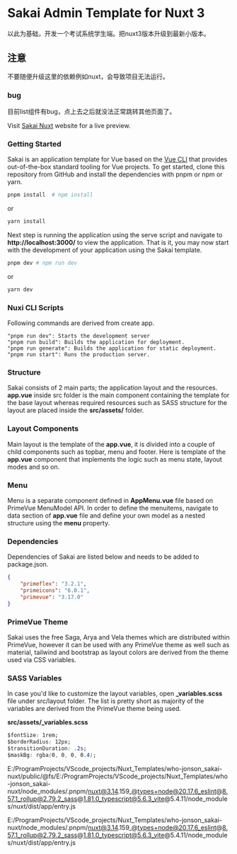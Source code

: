 #  Sakai Admin Template for Nuxt 3  


以此为基础，开发一个考试系统学生端。把nuxt3版本升级到最新小版本。

## 注意

不要随便升级这里的依赖例如nuxt，会导致项目无法运行。

### bug

目前list组件有bug，点上去之后就没法正常跳转其他页面了。


Visit [Sakai Nuxt](https://sakai-nuxt.vercel.app) website for a live preview. 
 
### Getting Started
Sakai is an application template for Vue based on the [Vue CLI](https://cli.vuejs.org/) that provides out-of-the-box standard
tooling for Vue projects. To get started, clone this repository from GitHub and install the dependencies with pnpm or npm or yarn.
                
```bash
pnpm install  # npm install
```

or

```bash
yarn install
```

Next step is running the application using the serve script and navigate to **http://localhost:3000/** to view the application.
That is it, you may now start with the development of your application using the Sakai template.</p>

```bash
pnpm dev # npm run dev
```

or

```bash
yarn dev
```

### Nuxi CLI Scripts
Following commands are derived from create app.
```
"pnpm run dev": Starts the development server
"pnpm run build": Builds the application for deployment.
"pnpm run generate": Builds the application for static deployment.
"pnpm run start": Runs the production server.
```

### Structure
Sakai consists of 2 main parts; the application layout and the resources. **app.vue** inside src folder is the main component containing the template for the base layout whereas required resources such as SASS structure for the layout are placed inside the **src/assets/** folder.</p>

### Layout Components
Main layout is the template of the **app.vue**, it is divided into a couple of child components such as topbar, menu and footer. Here is template of the
**app.vue** component that implements the logic such as menu state, layout modes and so on.

### Menu
Menu is a separate component defined in **AppMenu.vue** file based on PrimeVue MenuModel API. In order to define the menuitems,
navigate to data section of **app.vue** file and define your own model as a nested structure using the **menu** property.

### Dependencies
Dependencies of Sakai are listed below and needs to be added to package.json.

```json
{
    "primeflex": "3.2.1",
    "primeicons": "6.0.1",
    "primevue": "3.17.0"
}
```

### PrimeVue Theme
Sakai uses the free Saga, Arya and Vela themes which are distributed within PrimeVue, however it can be used with any PrimeVue theme as well such as material, tailwind and bootstrap as layout colors are derived from the theme used via CSS variables.

### SASS Variables
In case you'd like to customize the layout variables, open **_variables.scss** file under src/layout folder. The list is pretty short as majority of the variables are derived from the PrimeVue theme being used.

**src/assets/_variables.scss**
```css
$fontSize: 1rem;
$borderRadius: 12px;
$transitionDuration: .2s;
$maskBg: rgba(0, 0, 0, 0.4);
```


E:/ProgramProjects/VScode_projects/Nuxt_Templates/who-jonson_sakai-nuxt/public/@fs/E:/ProgramProjects/VScode_projects/Nuxt_Templates/who-jonson_sakai-nuxt/node_modules/.pnpm/nuxt@3.14.159_@types+node@20.17.6_eslint@8.57.1_rollup@2.79.2_sass@1.81.0_typescript@5.6.3_vite@5.4.11/node_modules/nuxt/dist/app/entry.js

E:/ProgramProjects/VScode_projects/Nuxt_Templates/who-jonson_sakai-nuxt/node_modules/.pnpm/nuxt@3.14.159_@types+node@20.17.6_eslint@8.57.1_rollup@2.79.2_sass@1.81.0_typescript@5.6.3_vite@5.4.11/node_modules/nuxt/dist/app/entry.js
